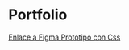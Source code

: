 # Portfolio
<a href='https://www.figma.com/design/vIhqD6bakp2BG66vpXSIa5/El-equipo-de-Alexander-Plant%C3%B3n-team-library?node-id=0-1&p=f&t=pSFAGlWSKZXGk0Hx-0'>
      Enlace a Figma
</a>

<a href='.PrototipoConCSS/index.html'>
      Prototipo con Css
</a>
